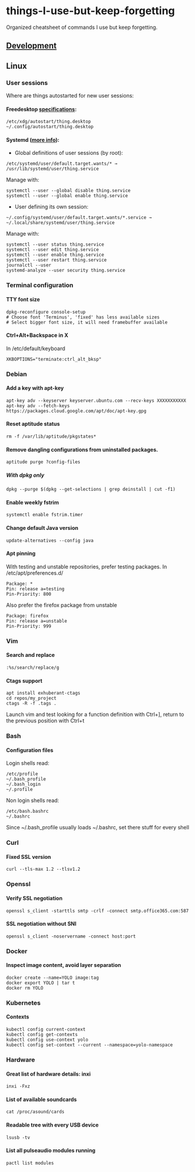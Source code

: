 # things-I-use-but-keep-forgetting
Organized cheatsheet of commands I use but keep forgetting.

## [Development](./DEVELOPMENT.md)

## Linux
### User sessions
Where are things autostarted for new user sessions:
#### Freedesktop [specifications](https://utcc.utoronto.ca/~cks/space/blog/linux/DesktopAppAutostart):
```
/etc/xdg/autostart/thing.desktop
~/.config/autostart/thing.desktop
```
 #### Systemd ([more info](https://wiki.archlinux.org/index.php/systemd/User)):
 * Global definitions of user sessions (by root):
 ```
/etc/systemd/user/default.target.wants/* → /usr/lib/systemd/user/thing.service
 ```
 Manage with:
 ```
 systemctl --user --global disable thing.service
 systemctl --user --global enable thing.service
 ```
 * User defining its own session:
 ```
~/.config/systemd/user/default.target.wants/*.service → ~/.local/share/systemd/user/thing.service
```
Manage with:
```
systemctl --user status thing.service
systemctl --user edit thing.service
systemctl --user enable thing.service
systemctl --user restart thing.service
journalctl --user
systemd-analyze --user security thing.service
```
### Terminal configuration
#### TTY font size
```
dpkg-reconfigure console-setup
# Choose font 'Terminus', 'fixed' has less available sizes
# Select bigger font size, it will need framebuffer available
```
#### Ctrl+Alt+Backspace in X
In /etc/default/keyboard
```
XKBOPTIONS="terminate:ctrl_alt_bksp"
```
### Debian
#### Add a key with apt-key
```
apt-key adv --keyserver keyserver.ubuntu.com --recv-keys XXXXXXXXXXX
apt-key adv --fetch-keys https://packages.cloud.google.com/apt/doc/apt-key.gpg
```
#### Reset aptitude status
```
rm -f /var/lib/aptitude/pkgstates*
```
#### Remove dangling configurations from uninstalled packages.
```
aptitude purge ?config-files
```
##### With dpkg only
```
dpkg --purge $(dpkg --get-selections | grep deinstall | cut -f1)
```
#### Enable weekly fstrim
```
systemctl enable fstrim.timer
```
#### Change default Java version
```
update-alternatives --config java
```
#### Apt pinning
With testing and unstable repositories, prefer testing packages. In /etc/apt/preferences.d/
```
Package: *
Pin: release a=testing
Pin-Priority: 800
```
Also prefer the firefox package from unstable
```
Package: firefox
Pin: release a=unstable
Pin-Priority: 999
```

### Vim
#### Search and replace
```
:%s/search/replace/g
```
#### Ctags support
```
apt install exhuberant-ctags
cd repos/my_project
ctags -R -f .tags .
```
Launch vim and test looking for a function definition with Ctrl+], return to the previous position with Ctrl+t

### Bash
#### Configuration files
Login shells read:
```
/etc/profile
~/.bash_profile
~/.bash_login
~/.profile
```
Non login shells read:
```
/etc/bash.bashrc
~/.bashrc
```
Since ~/.bash_profile usually loads ~/.bashrc, set there stuff for every shell

### Curl
#### Fixed SSL version
```
curl --tls-max 1.2 --tlsv1.2
```

### Openssl
#### Verify SSL negotiation
```
openssl s_client -starttls smtp -crlf -connect smtp.office365.com:587
```
#### SSL negotiation without SNI
```
openssl s_client -noservername -connect host:port
```
### Docker
#### Inspect image content, avoid layer separation
```
docker create --name=YOLO image:tag
docker export YOLO | tar t
docker rm YOLO
```
### Kubernetes
#### Contexts
```
kubectl config current-context
kubectl config get-contexts
kubectl config use-context yolo
kubectl config set-context --current --namespace=yolo-namespace
```
### Hardware
#### Great list of hardware details: inxi
```
inxi -Fxz
```
#### List of available soundcards
```
cat /proc/asound/cards
```
#### Readable tree with every USB device
```
lsusb -tv
```
#### List all pulseaudio modules running
```
pactl list modules
```
